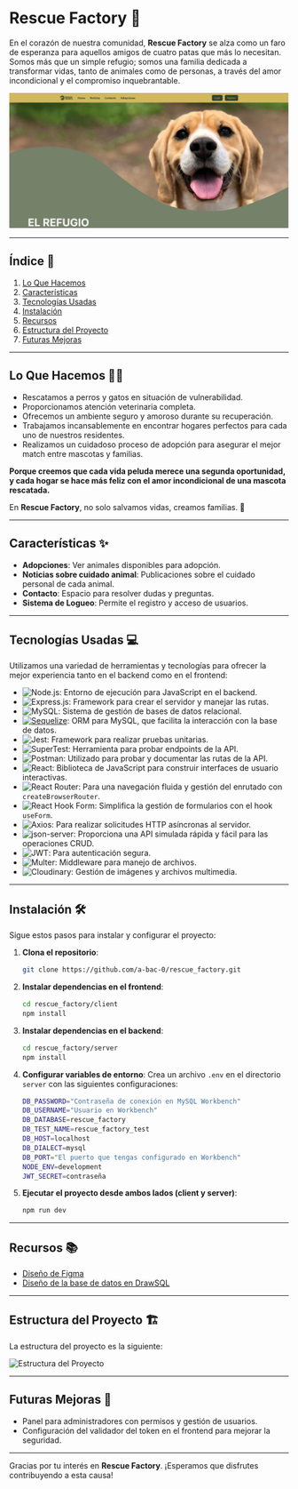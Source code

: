 # Rescue Factory 🐾

En el corazón de nuestra comunidad, **Rescue Factory** se alza como un faro de esperanza para aquellos amigos de cuatro patas que más lo necesitan. Somos más que un simple refugio; somos una familia dedicada a transformar vidas, tanto de animales como de personas, a través del amor incondicional y el compromiso inquebrantable.

![Home Rescue Factory](./client/src/assets/images/homeRescueFactory.jpg)

---

## Índice 📑

1. [Lo Que Hacemos](#lo-que-hacemos)
2. [Características](#características)
3. [Tecnologías Usadas](#tecnologías-usadas)
4. [Instalación](#instalación)
5. [Recursos](#recursos)
6. [Estructura del Proyecto](#estructura-del-proyecto)
7. [Futuras Mejoras](#futuras-mejoras)

---

## Lo Que Hacemos 🐶🐱

- Rescatamos a perros y gatos en situación de vulnerabilidad.
- Proporcionamos atención veterinaria completa.
- Ofrecemos un ambiente seguro y amoroso durante su recuperación.
- Trabajamos incansablemente en encontrar hogares perfectos para cada uno de nuestros residentes.
- Realizamos un cuidadoso proceso de adopción para asegurar el mejor match entre mascotas y familias.

**Porque creemos que cada vida peluda merece una segunda oportunidad, y cada hogar se hace más feliz con el amor incondicional de una mascota rescatada.**

En **Rescue Factory**, no solo salvamos vidas, creamos familias. 💖

---

## Características ✨

- **Adopciones**: Ver animales disponibles para adopción.
- **Noticias sobre cuidado animal**: Publicaciones sobre el cuidado personal de cada animal.
- **Contacto**: Espacio para resolver dudas y preguntas.
- **Sistema de Logueo**: Permite el registro y acceso de usuarios.

---

## Tecnologías Usadas 💻

Utilizamos una variedad de herramientas y tecnologías para ofrecer la mejor experiencia tanto en el backend como en el frontend:

- ![Node.js](https://img.shields.io/badge/Node.js-green?style=for-the-badge&logo=node.js&logoColor=white): Entorno de ejecución para JavaScript en el backend.
- ![Express.js](https://img.shields.io/badge/Express.js-4DB33A?style=for-the-badge&logo=express&logoColor=white): Framework para crear el servidor y manejar las rutas.
- ![MySQL](https://img.shields.io/badge/MySQL-4479A1?style=for-the-badge&logo=mysql&logoColor=white): Sistema de gestión de bases de datos relacional.
- [![Sequelize](https://img.shields.io/badge/Sequelize-5272B4?style=for-the-badge&logo=sequelize&logoColor=white)](https://sequelize.org/): ORM para MySQL, que facilita la interacción con la base de datos.
- ![Jest](https://img.shields.io/badge/Jest-C21325?style=for-the-badge&logo=jest&logoColor=white): Framework para realizar pruebas unitarias.
- ![SuperTest](https://img.shields.io/badge/SuperTest-00BFFF?style=for-the-badge&logo=testing-library&logoColor=white): Herramienta para probar endpoints de la API.
- ![Postman](https://img.shields.io/badge/Postman-FF6C37?style=for-the-badge&logo=postman&logoColor=white): Utilizado para probar y documentar las rutas de la API.
- ![React](https://img.shields.io/badge/React-blue?style=for-the-badge&logo=react&logoColor=white): Biblioteca de JavaScript para construir interfaces de usuario interactivas.
- ![React Router](https://img.shields.io/badge/React_Router-CA4245?style=for-the-badge&logo=react-router&logoColor=white): Para una navegación fluida y gestión del enrutado con `createBrowserRouter`.
- ![React Hook Form](https://img.shields.io/badge/React--Hook--Form-EC5990?style=for-the-badge&logo=react-hook-form&logoColor=white): Simplifica la gestión de formularios con el hook `useForm`.
- ![Axios](https://img.shields.io/badge/Axios-5A29E4?style=for-the-badge&logo=axios&logoColor=white): Para realizar solicitudes HTTP asíncronas al servidor.
- ![json-server](https://img.shields.io/badge/json--server-323330?style=for-the-badge&logo=json&logoColor=white): Proporciona una API simulada rápida y fácil para las operaciones CRUD.
- ![JWT](https://img.shields.io/badge/JWT-000000?style=for-the-badge&logo=json-web-tokens&logoColor=white): Para autenticación segura.
- ![Multer](https://img.shields.io/badge/Multer-FF7A3F?style=for-the-badge&logoColor=white): Middleware para manejo de archivos.
- ![Cloudinary](https://img.shields.io/badge/Cloudinary-3448C5?style=for-the-badge&logo=cloudinary&logoColor=white): Gestión de imágenes y archivos multimedia.


---

## Instalación 🛠️

Sigue estos pasos para instalar y configurar el proyecto:

1. **Clona el repositorio**:

    ```bash
    git clone https://github.com/a-bac-0/rescue_factory.git
    ```

2. **Instalar dependencias en el frontend**:

    ```bash
    cd rescue_factory/client
    npm install
    ```

3. **Instalar dependencias en el backend**:

    ```bash
    cd rescue_factory/server
    npm install
    ```

4. **Configurar variables de entorno**:
    Crea un archivo `.env` en el directorio `server` con las siguientes configuraciones:

    ```bash
    DB_PASSWORD="Contraseña de conexión en MySQL Workbench"
    DB_USERNAME="Usuario en Workbench"
    DB_DATABASE=rescue_factory
    DB_TEST_NAME=rescue_factory_test
    DB_HOST=localhost
    DB_DIALECT=mysql
    DB_PORT="El puerto que tengas configurado en Workbench"
    NODE_ENV=development
    JWT_SECRET=contraseña
    ```

5. **Ejecutar el proyecto desde ambos lados (client y server)**:

    ```bash
    npm run dev
    ```

---

## Recursos 📚

- [Diseño de Figma](https://www.figma.com/design/hum3ez7t62ML2RKGUHKgV0/Rescue-Factory?node-id=29-13&node-type=canvas&t=4j8HTuJP0Mtnrd0Q-0)
- [Diseño de la base de datos en DrawSQL](https://drawsql.app/teams/factoria-8/diagrams/rescue-factory)

---

## Estructura del Proyecto 🏗️

La estructura del proyecto es la siguiente:

![Estructura del Proyecto](link_a_imagen_de_estructura_proyecto)

---

## Futuras Mejoras 🚀

- Panel para administradores con permisos y gestión de usuarios.
- Configuración del validador del token en el frontend para mejorar la seguridad.

---

Gracias por tu interés en **Rescue Factory**. ¡Esperamos que disfrutes contribuyendo a esta causa!
